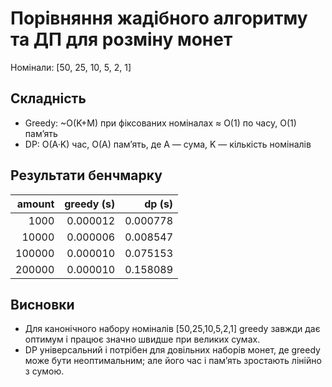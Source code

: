 # Порівняння жадібного алгоритму та ДП для розміну монет

Номінали: [50, 25, 10, 5, 2, 1]

## Складність
- Greedy: ~O(K+M) при фіксованих номіналах ≈ O(1) по часу, O(1) памʼять
- DP: O(A·K) час, O(A) памʼять, де A — сума, K — кількість номіналів

## Результати бенчмарку

| amount | greedy (s) | dp (s) |
|------:|-----------:|-------:|
| 1000 | 0.000012 | 0.000778 |
| 10000 | 0.000006 | 0.008547 |
| 100000 | 0.000010 | 0.075153 |
| 200000 | 0.000010 | 0.158089 |

## Висновки
- Для канонічного набору номіналів [50,25,10,5,2,1] greedy завжди дає оптимум і працює значно швидше при великих сумах.
- DP універсальний і потрібен для довільних наборів монет, де greedy може бути неоптимальним; але його час і памʼять зростають лінійно з сумою.
